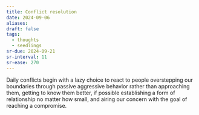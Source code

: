 ```yaml
---
title: Conflict resolution
date: 2024-09-06
aliases: 
draft: false
tags:
  - thoughts
  - seedlings
sr-due: 2024-09-21
sr-interval: 11
sr-ease: 270
---
```

Daily conflicts begin with a lazy choice to react to people overstepping our boundaries through passive aggressive behavior rather than approaching them, getting to know them better, if possible establishing a form of relationship no matter how small, and airing our concern with the goal of reaching a compromise.